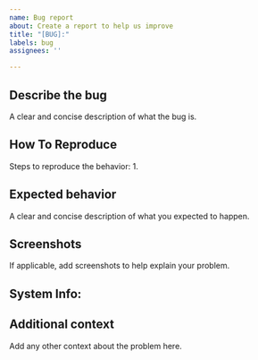 ```yaml
---
name: Bug report
about: Create a report to help us improve
title: "[BUG]:"
labels: bug
assignees: ''

---
```


## Describe the bug
A clear and concise description of what the bug is.


## How To Reproduce
Steps to reproduce the behavior:
1.

## Expected behavior
A clear and concise description of what you expected to happen.

## Screenshots
If applicable, add screenshots to help explain your problem.


## System Info:

<!--
run this in your bash:

python -c 'import sys, bgmi, platform
print(f"OS: `{platform.platform()}`")
print(f"python: `{sys.version}`")
print(f"bgmi: `{bgmi.__version__}`")'

and copy result below:
-->


## Additional context
Add any other context about the problem here.
